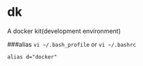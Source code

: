 # dk
A docker kit(development environment)

###alias
`vi ~/.bash_profile`
or 
`vi ~/.bashrc`

```html
alias d="docker"
```

